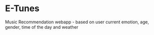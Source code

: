 # E-Tunes
Music Recommendation webapp - based on user current emotion, age, gender, time of the day and weather

